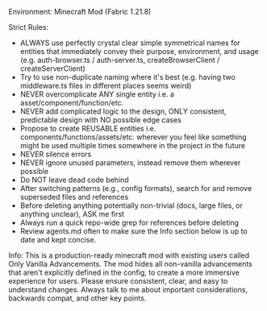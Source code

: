 Environment:
Minecraft Mod (Fabric 1.21.8)

Strict Rules:
- ALWAYS use perfectly crystal clear simple symmetrical names for entities that immediately convey their purpose, environment, and usage (e.g. auth-browser.ts / auth-server.ts, createBrowserClient / createServerClient)
- Try to use non-duplicate naming where it's best (e.g. having two middleware.ts files in different places seems weird)
- NEVER overcomplicate ANY single entity i.e. a asset/component/function/etc.
- NEVER add complicated logic to the design, ONLY consistent, predictable design with NO possible edge cases
- Propose to create REUSABLE entities i.e. components/functions/assets/etc. wherever you feel like something might be used multiple times somewhere in the project in the future
- NEVER silence errors
- NEVER ignore unused parameters, instead remove them wherever possible
- Do NOT leave dead code behind
- After switching patterns (e.g., config formats), search for and remove superseded files and references
- Before deleting anything potentially non-trivial (docs, large files, or anything unclear), ASK me first
- Always run a quick repo-wide grep for references before deleting
- Review agents.md often to make sure the Info section below is up to date and kept concise.

Info:
This is a production-ready minecraft mod with existing users called Only Vanilla Advancements. The mod hides all non-vanilla advancements that aren't explicitly defined in the config, to create a more immersive experience for users. Please ensure consistent, clear, and easy to understand changes. Always talk to me about important considerations, backwards compat, and other key points.
